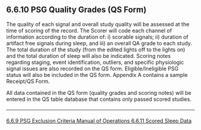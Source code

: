## 6.6.10 PSG Quality Grades (QS Form)

The quality of each signal and overall study quality will be assessed at the time of scoring of the record. The Scorer will code each channel of information according to the duration of: i) scorable signals; ii) duration of artifact free signals during sleep, and iii) an overall QA grade to each study. The total duration of the study (from the edited lights off to the lights on) and the total duration of sleep will also be indicated. Scoring notes regarding staging, event identification, outliers, and specific physiologic signal issues are also recorded on the QS form. Eligible/Ineligible PSG status will also be included in the QS form. Appendix A contains a sample Receipt/QS Form.

All data contained in the QS form (quality grades and scoring notes) will be entered in the QS table database that contains only passed scored studies.

<hr class="soften" style="margin-top: 20px;margin-bottom: 20px;"/>

<div class="center">
<div class="btn-group">
  <a href=":pages_path:/manuals/polysomnography-reading-center/6-06-09-psg-exclusion-criteria.md" class="btn btn-default">
    <span class="glyphicon glyphicon-chevron-left"></span>
    6.6.9 PSG Exclusion Criteria
  </a>

  <a href=":pages_path:/manuals/polysomnography-reading-center/6-00-mop-toc.md" class="btn btn-default">
    <span class="glyphicon glyphicon-chevron-up"></span>
    Manual of Operations
  </a>

  <a href=":pages_path:/manuals/polysomnography-reading-center/6-06-11-scored-sleep-data.md" class="btn btn-success">
    6.6.11 Scored Sleep Data
    <span class="glyphicon glyphicon-chevron-right"></span>
  </a>
</div>
</div>
